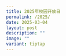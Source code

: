 ```yaml
---
title: 2025年校园开放日
permalink: /2025/
date: 2025-03-04
layout: post
description: ""
image: ""
variant: tiptap
---
```

